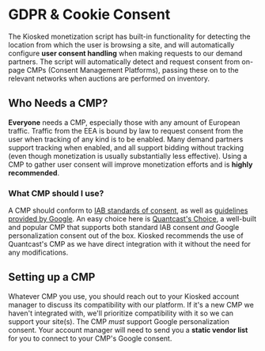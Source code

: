 # GDPR & Cookie Consent

The Kiosked monetization script has built-in functionality for detecting the location from which the user is browsing a site, and will automatically configure **user consent handling** when making requests to our demand partners. The script will automatically detect and request consent from on-page CMPs (Consent Management Platforms), passing these on to the relevant networks when auctions are performed on inventory.

## Who Needs a CMP?

**Everyone** needs a CMP, especially those with any amount of European traffic. Traffic from the EEA is bound by law to request consent from the user when tracking of any kind is to be enabled. Many demand partners support tracking when enabled, and all support bidding without tracking (even though monetization is usually substantially less effective). Using a CMP to gather user consent will improve monetization efforts and is **highly recommended**.

### What CMP should I use?

A CMP should conform to [IAB standards of consent](https://iabtechlab.com/standards/gdpr-transparency-and-consent-framework/), as well as [guidelines provided by Google](https://www.cookiechoices.org/). An easy choice here is [Quantcast's Choice](https://www.quantcast.com/blog/quantcast-choice-your-solution-for-gdpr-consent/), a well-built and popular CMP that supports both standard IAB consent _and_ Google personalization consent out of the box. Kiosked recommends the use of Quantcast's CMP as we have direct integration with it without the need for any modifications.

## Setting up a CMP

Whatever CMP you use, you should reach out to your Kiosked account manager to discuss its compatibility with our platform. If it's a new CMP we haven't integrated with, we'll prioritize compatibility with it so we can support your site(s). The CMP _must_ support Google personalization consent. Your account manager will need to send you a **static vendor list** for you to connect to your CMP's Google consent.
